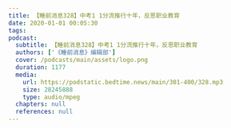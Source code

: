 ```yaml
---
title: 【睡前消息328】中考1 1分流推行十年，反思职业教育
date: 2020-01-01 00:05:30
tags:
podcast:
  subtitle: 【睡前消息328】中考1 1分流推行十年，反思职业教育
  authors: ['《睡前消息》编辑部']
  cover: /podcasts/main/assets/logo.png
  duration: 1177
  media:
    url: https://podstatic.bedtime.news/main/301-400/328.mp3
    size: 28245888
    type: audio/mpeg
  chapters: null
  references: null
---
```

